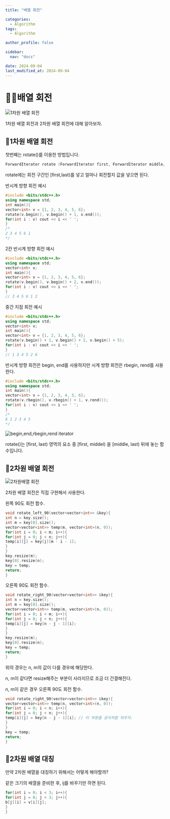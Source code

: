 ```yaml
---
title: "배열 회전"

categories:
  - Algorithm
tags:
  - Algorithm

author_profile: false

sidebar:
  nav: "docs"

date: 2024-09-04
last_modified_at: 2024-09-04
---
```


# 🙇‍♀️배열 회전

![1차원 배열 회전](https://github.com/user-attachments/assets/fe147a7c-bf9a-48fb-b7a5-ef30233461ca)

1차원 배열 회전과 2차원 배열 회전에 대해 알아보자.  

## 🚀1차원 배열 회전

첫번째는 rotate()를 이용한 방법입니다.

``` cpp
ForwardIterator rotate (ForwardIterator first, ForwardIterator middle, ForwardIterator last);
```

rotate에는 회전 구간인 [first,last)를 넣고 얼마나 회전할지 값을 넣으면 된다.  

반시계 방향 회전 예시

```cpp
#include <bits/stdc++.h>
using namespace std;
int main(){
vector<int> v = {1, 2, 3, 4, 5, 6};
rotate(v.begin(), v.begin() + 1, v.end());
for(int i : v) cout << i << ' ';
}
/*
2 3 4 5 6 1
*/
```

2칸 반시계 방향 회전 예시
```cpp
#include <bits/stdc++.h>
using namespace std;
vector<int> v;
int main(){
vector<int> v = {1, 2, 3, 4, 5, 6};
rotate(v.begin(), v.begin() + 2, v.end());
for(int i : v) cout << i << ' ';
}
// 3 4 5 6 1 2
```

중간 지점 회전 예시
```cpp
#include <bits/stdc++.h>
using namespace std;
vector<int> v;
int main(){
vector<int> v = {1, 2, 3, 4, 5, 6};
rotate(v.begin() + 1, v.begin() + 2, v.begin() + 5);
for(int i : v) cout << i << ' ';
}
// 1 3 4 5 2 6
```

반시계 방향 회전은 begin, end를 사용하지만 시계 방향 회전은 rbegin, rend를 사용한다.

```cpp
#include <bits/stdc++.h>
using namespace std;
int main(){
vector<int> v = {1, 2, 3, 4, 5, 6};
rotate(v.rbegin(), v.rbegin() + 1, v.rend());
for(int i : v) cout << i << ' ';
}
/*
6 1 2 3 4 5
*/
```

![begin,end,rbegin,rend iterator](https://github.com/user-attachments/assets/84d6a506-6083-4f8b-9591-86a3da316430)


rotate()는 [first, last) 영역의 요소 중 [first, middel) 을 [middle, last) 뒤에 놓는 함수입니다.  


## 🚀2차원 배열 회전


![2차원배열 회전](https://github.com/user-attachments/assets/cc82a112-4a3a-40e2-8ebc-6a4d01926d9c)

2차원 배열 회전은 직접 구현해서 사용한다.  

왼쪽 90도 회전 함수.
```cpp
void rotate_left_90(vector<vector<int>> &key){
int n = key.size();
int m = key[0].size();
vector<vector<int>> temp(m, vector<int>(n, 0));
for(int i = 0; i < m; i++){
for(int j = 0; j < n; j++){
temp[i][j] = key[j][m - i - 1];
}
}
key.resize(m);
key[0].resize(n);
key = temp;
return;
}
```

오른쪽 90도 회전 함수.
```cpp
void rotate_right_90(vector<vector<int>> &key){
int n = key.size();
int m = key[0].size();
vector<vector<int>> temp(m, vector<int>(n, 0));
for(int i = 0; i < m; i++){
for(int j = 0; j < n; j++){
temp[i][j] = key[n - j - 1][i];
}
}
key.resize(m);
key[0].resize(n);
key = temp;
return;
}
```

위의 경우는 n, m의 값이 다를 경우에 해당한다.  

n, m이 같다면 resize해주는 부분이 사라지므로 조금 더 간결해진다.  

n, m이 같은 경우 오른쪽 90도 회전 함수.
```cpp
void rotate_right_90(vector<vector<int>> &key){
vector<vector<int>> temp(n, vector<int>(n, 0));
for(int i = 0; i < n; i++){
for(int j = 0; j < n; j++){
temp[i][j] = key[n - j - 1][i]; // 이 부분을 공식처럼 외우자.
}
}
key = temp;
return;
}
```

## 🚀2차원 배열 대칭

만약 2차원 배열을 대칭하기 위해서는 어떻게 해야할까?  

같은 크기의 배열을 준비한 후, ij를 바꾸기만 하면 된다.

```cpp
for(int i = 0; i < 3; i++){
for(int j = 0; j < 3; j++){
b[j][i] = v[i][j];
}
}
```

